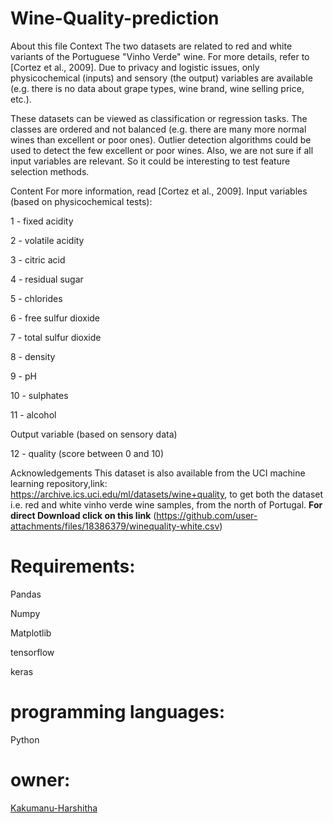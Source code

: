 # Wine-Quality-prediction
About this file
Context
The two datasets are related to red and white variants of the Portuguese "Vinho Verde" wine. For more details, refer to [Cortez et al., 2009]. Due to privacy and logistic issues, only physicochemical (inputs) and sensory (the output) variables are available (e.g. there is no data about grape types, wine brand, wine selling price, etc.).

These datasets can be viewed as classification or regression tasks. The classes are ordered and not balanced (e.g. there are many more normal wines than excellent or poor ones). Outlier detection algorithms could be used to detect the few excellent or poor wines. Also, we are not sure if all input variables are relevant. So it could be interesting to test feature selection methods.

Content
For more information, read [Cortez et al., 2009].
Input variables (based on physicochemical tests):

1 - fixed acidity

2 - volatile acidity

3 - citric acid

4 - residual sugar

5 - chlorides

6 - free sulfur dioxide

7 - total sulfur dioxide

8 - density

9 - pH

10 - sulphates

11 - alcohol

Output variable (based on sensory data)

12 - quality (score between 0 and 10)

Acknowledgements
This dataset is also available from the UCI machine learning repository,link: https://archive.ics.uci.edu/ml/datasets/wine+quality, to get both the dataset i.e. red and white vinho verde wine samples, from the north of Portugal.
**For direct Download click on this link** (https://github.com/user-attachments/files/18386379/winequality-white.csv)
 
# Requirements:
Pandas

Numpy

Matplotlib

tensorflow

keras

# programming languages:
Python
# owner:
[Kakumanu-Harshitha](https://github.com/Kakumanu-Harshitha)
